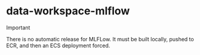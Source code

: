 # data-workspace-mlflow

> [!IMPORTANT]
> There is no automatic release for MLFLow. It must be built locally, pushed to ECR, and then an ECS deployment forced.
